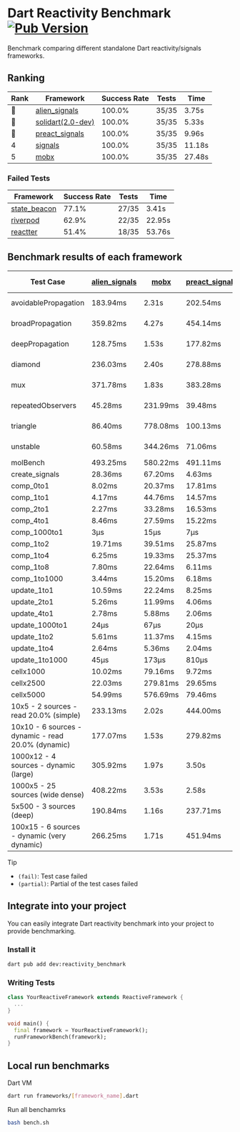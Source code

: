 # Dart Reactivity Benchmark [![Pub Version](https://img.shields.io/pub/v/reactivity_benchmark)](https://pub.dev/packages/reactivity_benchmark)

Benchmark comparing different standalone Dart reactivity/signals frameworks.

## Ranking

<!-- ranking start -->
| Rank | Framework | Success Rate | Tests | Time |
|------|-----------|--------------|-------|------|
| 🥇 | [alien_signals](https://github.com/medz/alien-signals-dart) | 100.0% | 35/35 | 3.75s |
| 🥈 | [solidart(2.0-dev)](https://github.com/nank1ro/solidart/tree/dev) | 100.0% | 35/35 | 5.33s |
| 🥉 | [preact_signals](https://pub.dev/packages/preact_signals) | 100.0% | 35/35 | 9.96s |
| 4 | [signals](https://github.com/rodydavis/signals.dart) | 100.0% | 35/35 | 11.18s |
| 5 | [mobx](https://github.com/mobxjs/mobx.dart) | 100.0% | 35/35 | 27.48s |

<!-- ranking end -->

### **Failed Tests**

<!-- fail start -->
| Framework | Success Rate | Tests | Time |
|-----------|--------------|-------|------|
| [state_beacon](https://github.com/jinyus/dart_beacon) | 77.1% | 27/35 | 3.41s |
| [riverpod](https://github.com/rrousselGit/riverpod) | 62.9% | 22/35 | 22.95s |
| [reactter](https://github.com/2devs-team/reactter) | 51.4% | 18/35 | 53.76s |

<!-- fail end -->

## Benchmark results of each framework

<!-- test-case start -->
| Test Case | [alien_signals](https://github.com/medz/alien-signals-dart) | [mobx](https://github.com/mobxjs/mobx.dart) | [preact_signals](https://pub.dev/packages/preact_signals) | [reactter](https://github.com/2devs-team/reactter) | [riverpod](https://github.com/rrousselGit/riverpod) | [signals](https://github.com/rodydavis/signals.dart) | [solidart(2.0-dev)](https://github.com/nank1ro/solidart/tree/dev) | [state_beacon](https://github.com/jinyus/dart_beacon) |
|---|---|---|---|---|---|---|---|---|
| avoidablePropagation | 183.94ms | 2.31s | 202.54ms | 1.25s | 1.43s | 210.97ms | 275.49ms | 148.76ms (fail) |
| broadPropagation | 359.82ms | 4.27s | 454.14ms | 4.99s | 81.80ms (fail) | 462.93ms | 501.62ms | 6.24ms (fail) |
| deepPropagation | 128.75ms | 1.53s | 177.82ms | 4.00s | 1.91s (fail) | 179.91ms | 171.01ms | 138.81ms (fail) |
| diamond | 236.03ms | 2.40s | 278.88ms | 14.03s (fail) | 2.65s (fail) | 290.12ms | 353.21ms | 190.73ms (fail) |
| mux | 371.78ms | 1.83s | 383.28ms | 1.02s | 563.33ms (fail) | 409.52ms | 433.97ms | 190.00ms (fail) |
| repeatedObservers | 45.28ms | 231.99ms | 39.48ms | 9.74s | 375.22ms (fail) | 46.83ms | 79.44ms | 52.19ms (fail) |
| triangle | 86.40ms | 778.08ms | 100.13ms | 4.52s | 909.34ms (fail) | 105.91ms | 126.61ms | 79.29ms (fail) |
| unstable | 60.58ms | 344.26ms | 71.06ms | 7.64s | 616.73ms (fail) | 73.13ms | 94.02ms | 335.62ms (fail) |
| molBench | 493.25ms | 580.22ms | 491.11ms | 5.90s | 11.65ms | 488.71ms | 492.49ms | 1.14ms |
| create_signals | 28.36ms | 67.20ms | 4.63ms | 13.34ms | 23.45ms | 25.40ms | 92.69ms | 59.42ms |
| comp_0to1 | 8.02ms | 20.37ms | 17.81ms | 13.68ms | 13.76ms | 12.04ms | 34.92ms | 52.17ms |
| comp_1to1 | 4.17ms | 44.76ms | 14.57ms | 99.56ms | 22.91ms | 28.25ms | 48.68ms | 53.79ms |
| comp_2to1 | 2.27ms | 33.28ms | 16.53ms | 72.37ms | 23.67ms | 13.94ms | 10.86ms | 35.94ms |
| comp_4to1 | 8.46ms | 27.59ms | 15.22ms | 85.23ms | 6.78ms | 4.80ms | 17.64ms | 16.29ms |
| comp_1000to1 | 3μs | 15μs | 7μs | 59.32ms | 3μs | 10μs | 28μs | 40μs |
| comp_1to2 | 19.71ms | 39.51ms | 25.87ms | 66.89ms | 13.28ms | 15.15ms | 35.18ms | 44.47ms |
| comp_1to4 | 6.25ms | 19.33ms | 25.37ms | 99.18ms | 24.63ms | 7.33ms | 20.80ms | 43.52ms |
| comp_1to8 | 7.80ms | 22.64ms | 6.11ms | 116.37ms | 4.60ms | 6.67ms | 24.51ms | 42.76ms |
| comp_1to1000 | 3.44ms | 15.20ms | 6.18ms | 47.90ms | 4.40ms | 4.47ms | 14.79ms | 37.94ms |
| update_1to1 | 10.59ms | 22.24ms | 8.25ms | N/A | 88.18ms | 9.22ms | 16.18ms | 5.74ms |
| update_2to1 | 5.26ms | 11.99ms | 4.06ms | N/A | 43.22ms | 4.53ms | 7.96ms | 2.88ms |
| update_4to1 | 2.78ms | 5.88ms | 2.06ms | N/A | 21.44ms | 2.31ms | 4.05ms | 1.46ms |
| update_1000to1 | 24μs | 67μs | 20μs | N/A | 180μs | 23μs | 40μs | 15μs |
| update_1to2 | 5.61ms | 11.37ms | 4.15ms | N/A | 45.57ms | 4.90ms | 7.91ms | 2.92ms |
| update_1to4 | 2.64ms | 5.36ms | 2.04ms | N/A | 25.78ms | 2.30ms | 4.01ms | 1.46ms |
| update_1to1000 | 45μs | 173μs | 810μs | N/A | 127μs | 44μs | 150μs | 387μs |
| cellx1000 | 10.02ms | 79.16ms | 9.72ms | N/A | N/A | 9.96ms | 12.40ms | 5.71ms |
| cellx2500 | 22.03ms | 279.81ms | 29.65ms | N/A | N/A | 35.90ms | 43.28ms | 27.59ms |
| cellx5000 | 54.99ms | 576.69ms | 79.46ms | N/A | N/A | 81.40ms | 111.31ms | 79.39ms |
| 10x5 - 2 sources - read 20.0% (simple) | 233.13ms | 2.02s | 444.00ms | N/A | 2.26s | 509.27ms | 348.03ms | 238.44ms |
| 10x10 - 6 sources - dynamic - read 20.0% (dynamic) | 177.07ms | 1.53s | 279.82ms | N/A | 1.55s (partial) | 284.86ms | 242.94ms | 202.03ms |
| 1000x12 - 4 sources - dynamic (large) | 305.92ms | 1.97s | 3.50s | N/A | 2.58s (partial) | 3.73s | 465.19ms | 355.83ms |
| 1000x5 - 25 sources (wide dense) | 408.22ms | 3.53s | 2.58s | N/A | 4.38s | 3.41s | 593.02ms | 489.55ms |
| 5x500 - 3 sources (deep) | 190.84ms | 1.16s | 237.71ms | N/A | 1.43s | 223.95ms | 257.20ms | 206.37ms |
| 100x15 - 6 sources - dynamic (very dynamic) | 266.25ms | 1.71s | 451.94ms | N/A | 1.83s (partial) | 485.33ms | 384.05ms | 260.92ms |

<!-- test-case end -->

> [!TIP]
> - `(fail)`: Test case failed
> - `(partial)`: Partial of the test cases failed

## Integrate into your project

You can easily integrate Dart reactivity benchmark into your project to provide benchmarking.

### Install it

```bash
dart pub add dev:reactivity_benchmark
```

### Writing Tests

```dart
class YourReactiveFramework extends ReactiveFramework {
  ...
}

void main() {
  final framework = YourReactiveFramework();
  runFrameworkBench(framework);
}
```

## Local run benchmarks

Dart VM
```bash
dart run frameworks/[framework_name].dart
```

Run all benchamrks
```bash
bash bench.sh
```
